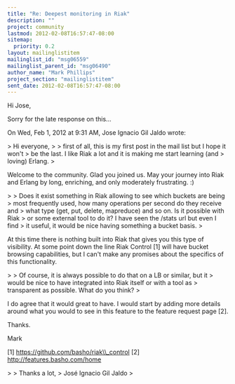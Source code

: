 ```yaml
---
title: "Re: Deepest monitoring in Riak"
description: ""
project: community
lastmod: 2012-02-08T16:57:47-08:00
sitemap:
  priority: 0.2
layout: mailinglistitem
mailinglist_id: "msg06559"
mailinglist_parent_id: "msg06490"
author_name: "Mark Phillips"
project_section: "mailinglistitem"
sent_date: 2012-02-08T16:57:47-08:00
---
```



Hi Jose,

Sorry for the late response on this...

On Wed, Feb 1, 2012 at 9:31 AM, Jose Ignacio Gil Jaldo
wrote:

&gt; Hi everyone,
&gt;
&gt; first of all, this is my first post in the mail list but I hope it won't
&gt; be the last. I like Riak a lot and it is making me start learning (and
&gt; loving) Erlang.
&gt;

Welcome to the community. Glad you joined us. May your journey into Riak
and Erlang by long, enriching, and only moderately frustrating. :)


&gt;
&gt; Does it exist something in Riak allowing to see which buckets are being
&gt; most frequently used, how many operations per second do they receive and
&gt; what type (get, put, delete, mapreduce) and so on. Is it possible with Riak
&gt; or some external tool to do it? I have seen the /stats url but even I find
&gt; it useful, it would be nice having something a bucket basis.
&gt;

At this time there is nothing built into Riak that gives you this type of
visibility. At some point down the line Riak Control [1] will have bucket
browsing capabilities, but I can't make any promises about the specifics of
this functionality.


&gt;
&gt; Of course, it is always possible to do that on a LB or similar, but it
&gt; would be nice to have integrated into Riak itself or with a tool as
&gt; transparent as possible. What do you think?
&gt;

I do agree that it would great to have. I would start by adding more
details around what you would to see in this feature to the feature request
page [2].

Thanks.

Mark

[1] https://github.com/basho/riak\\_control
[2] http://features.basho.com/home


&gt;
&gt; Thanks a lot,
&gt; José Ignacio Gil Jaldo
&gt;

